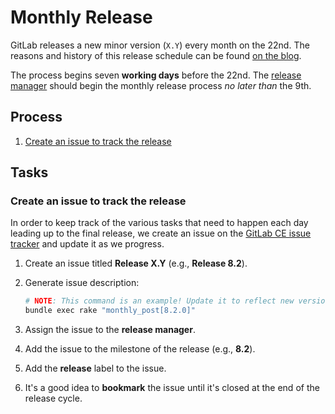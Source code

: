 # Monthly Release

GitLab releases a new minor version (`X.Y`) every month on the 22nd. The reasons
and history of this release schedule can be found [on the blog].

The process begins seven **working days** before the 22nd. The [release manager]
should begin the monthly release process *no later than* the 9th.

[on the blog]: https://about.gitlab.com/2015/12/07/why-we-shift-objectives-and-not-release-dates-at-gitlab/
[release manager]: TODO

## Process

1. [Create an issue to track the release](#create-an-issue-to-track-the-release)

## Tasks

### Create an issue to track the release

In order to keep track of the various tasks that need to happen each day leading
up to the final release, we create an issue on the [GitLab CE issue tracker] and
update it as we progress.

1. Create an issue titled **Release X.Y** (e.g., **Release 8.2**).
1. Generate issue description:

    ```sh
    # NOTE: This command is an example! Update it to reflect new version numbers.
    bundle exec rake "monthly_post[8.2.0]"
    ```

1. Assign the issue to the **release manager**.
1. Add the issue to the milestone of the release (e.g., **8.2**).
1. Add the **release** label to the issue.
1. It's a good idea to **bookmark** the issue until it's closed at the end of
   the release cycle.

[GitLab CE issue tracker]: https://gitlab.com/gitlab-org/gitlab-ce/issues
